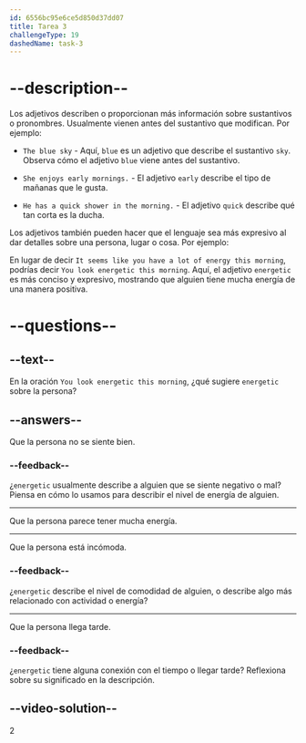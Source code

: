 ```yaml
---
id: 6556bc95e6ce5d850d37dd07
title: Tarea 3
challengeType: 19
dashedName: task-3
---
```


# --description--

Los adjetivos describen o proporcionan más información sobre sustantivos o pronombres. Usualmente vienen antes del sustantivo que modifican. Por ejemplo:

- `The blue sky` - Aquí, `blue` es un adjetivo que describe el sustantivo `sky`. Observa cómo el adjetivo `blue` viene antes del sustantivo.

- `She enjoys early mornings.` - El adjetivo `early` describe el tipo de mañanas que le gusta.

- `He has a quick shower in the morning.` - El adjetivo `quick` describe qué tan corta es la ducha.

Los adjetivos también pueden hacer que el lenguaje sea más expresivo al dar detalles sobre una persona, lugar o cosa. Por ejemplo:

En lugar de decir `It seems like you have a lot of energy this morning`, podrías decir `You look energetic this morning`. Aquí, el adjetivo `energetic` es más conciso y expresivo, mostrando que alguien tiene mucha energía de una manera positiva.

# --questions--

## --text--

En la oración `You look energetic this morning`, ¿qué sugiere `energetic` sobre la persona?

## --answers--

Que la persona no se siente bien.

### --feedback--

¿`energetic` usualmente describe a alguien que se siente negativo o mal? Piensa en cómo lo usamos para describir el nivel de energía de alguien.

---

Que la persona parece tener mucha energía.

---

Que la persona está incómoda.

### --feedback--

¿`energetic` describe el nivel de comodidad de alguien, o describe algo más relacionado con actividad o energía?

---

Que la persona llega tarde.

### --feedback--

¿`energetic` tiene alguna conexión con el tiempo o llegar tarde? Reflexiona sobre su significado en la descripción.

## --video-solution--

2
